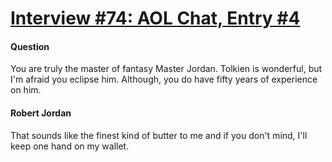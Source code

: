 # [Interview #74: AOL Chat, Entry #4](https://www.theoryland.com/intvmain.php?i=74#4)

#### Question

You are truly the master of fantasy Master Jordan. Tolkien is wonderful, but I'm afraid you eclipse him. Although, you do have fifty years of experience on him.

#### Robert Jordan

That sounds like the finest kind of butter to me and if you don't mind, I'll keep one hand on my wallet.

